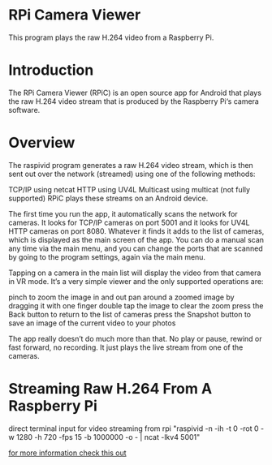 # RPi Camera Viewer

This program plays the raw H.264 video from a Raspberry Pi.


# Introduction
The RPi Camera Viewer (RPiC) is an open source app for Android that plays the raw H.264 video stream that is produced by the Raspberry Pi‘s camera software.


# Overview
The raspivid program generates a raw H.264 video stream, which is then sent out over the network (streamed) using one of the following methods:

TCP/IP using netcat
HTTP using UV4L
Multicast using multicat (not fully supported)
RPiC plays these streams on an Android device.

The first time you run the app, it automatically scans the network for cameras. It looks for TCP/IP cameras on port 5001 and it looks for UV4L HTTP cameras on port 8080. Whatever it finds it adds to the list of cameras, which is displayed as the main screen of the app. You can do a manual scan any time via the main menu, and you can change the ports that are scanned by going to the program settings, again via the main menu.

Tapping on a camera in the main list will display the video from that camera in VR mode. It’s a very simple viewer and the only supported operations are:

pinch to zoom the image in and out
pan around a zoomed image by dragging it with one finger
double tap the image to clear the zoom
press the Back button to return to the list of cameras
press the Snapshot button to save an image of the current video to your photos



The app really doesn’t do much more than that. No play or pause, rewind or fast forward, no recording. It just plays the live stream from one of the cameras.
# Streaming Raw H.264 From A Raspberry Pi
direct terminal input for video streaming from rpi 
"raspivid -n -ih -t 0 -rot 0 -w 1280 -h 720 -fps 15 -b 1000000 -o - | ncat -lkv4 5001"

[for more information check this out](http://frozen.ca/streaming-raw-h-264-from-a-raspberry-pi/)

